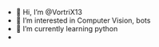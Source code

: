 - 👋 Hi, I’m @VortriX13
- 👀 I’m interested in Computer Vision, bots
- 🌱 I’m currently learning python
- 

<!---
VortriX13/VortriX13 is a ✨ special ✨ repository because its `README.md` (this file) appears on your GitHub profile.
You can click the Preview link to take a look at your changes.
--->
